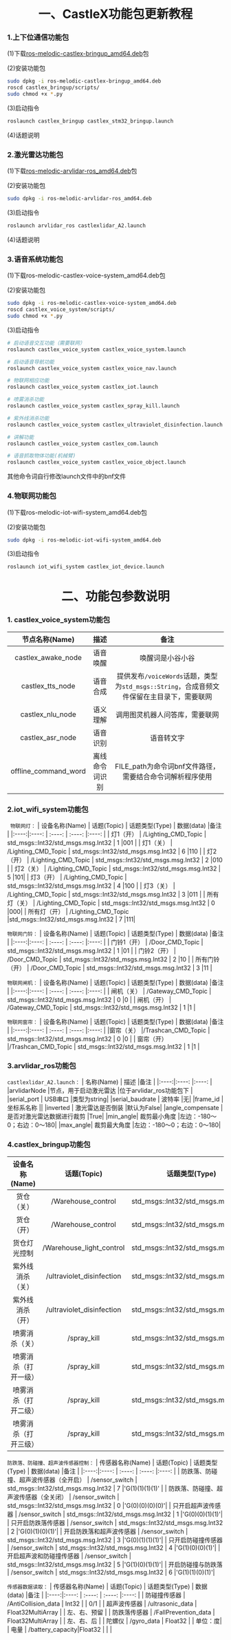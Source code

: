#   <center> 一、CastleX功能包更新教程 </center>
###  1.上下位通信功能包
(1)下载[ros-melodic-castlex-bringup_amd64.deb](https://github.com/GJXS1980/HG_CastleX/releases/download/v1.0/ros-melodic-castlex-bringup_amd64.deb)包

(2)安装功能包
```bash
sudo dpkg -i ros-melodic-castlex-bringup_amd64.deb
roscd castlex_bringup/scripts/
sudo chmod +x *.py
```

(3)启动指令
```bash
roslaunch castlex_bringup castlex_stm32_bringup.launch
```

(4)话题说明



###  2.激光雷达功能包
(1)下载[ros-melodic-arvlidar-ros_amd64.deb](https://github.com/GJXS1980/HG_CastleX/releases/download/v1.0/ros-melodic-arvlidar-ros_amd64.deb)包

(2)安装功能包
```bash
sudo dpkg -i ros-melodic-arvlidar-ros_amd64.deb
```

(3)启动指令
```bash
roslaunch arvlidar_ros castlexlidar_A2.launch
```

(4)话题说明

###  3.语音系统功能包
(1)下载ros-melodic-castlex-voice-system_amd64.deb包

(2)安装功能包
```bash
sudo dpkg -i ros-melodic-castlex-voice-system_amd64.deb
roscd castlex_voice_system/scripts/
sudo chmod +x *.py
```

(3)启动指令
```bash
# 启动语音交互功能（需要联网）
roslaunch castlex_voice_system castlex_voice_system.launch

# 启动语音导航功能
roslaunch castlex_voice_system castlex_voice_nav.launch

# 物联网相应功能
roslaunch castlex_voice_system castlex_iot.launch

# 喷雾消杀功能
roslaunch castlex_voice_system castlex_spray_kill.launch

# 紫外线消杀功能
roslaunch castlex_voice_system castlex_ultraviolet_disinfection.launch

# 讲解功能
roslaunch castlex_voice_system castlex_com.launch

# 语音抓取物体功能(机械臂)
roslaunch castlex_voice_system castlex_voice_object.launch
```

其他命令词自行修改launch文件中的bnf文件

###  4.物联网功能包
(1)下载ros-melodic-iot-wifi-system_amd64.deb包

(2)安装功能包
```bash
sudo dpkg -i ros-melodic-iot-wifi-system_amd64.deb
```

(3)启动指令
```bash
roslaunch iot_wifi_system castlex_iot_device.launch
```


#       <center>二、功能包参数说明 </center>
###      1. castlex_voice_system功能包

| 节点名称(Name) | 描述 |备注 |
|:----:|:----: |:----: |
|castlex_awake_node |语音唤醒 |唤醒词是小谷小谷 |
|castlex_tts_node | 语音合成 |提供发布<code>/voiceWords</code>话题，类型为<code>std_msgs::String</code>，合成音频文件保留在主目录下，需要联网|
|castlex_nlu_node | 语义理解 |调用图灵机器人问答库，需要联网|
|castlex_asr_node | 语音识别 |语音转文字|
|offline_command_word | 离线命令词识别 |FILE_path为命令词bnf文件路径，需要结合命令词解析程序使用|

###       2.iot_wifi_system功能包
<code> 物联网灯：</code>
| 设备名称(Name) | 话题(Topic) | 话题类型(Type) | 数据(data) |备注 |
|:----:|:----: | :----: | :----: |:----: |
| 灯1（开） | /Lighting_CMD_Topic | std_msgs::Int32/std_msgs.msg.Int32 | 1 |001 |
| 灯1（关） | /Lighting_CMD_Topic | std_msgs::Int32/std_msgs.msg.Int32 | 6 |110 |
| 灯2（开）  | /Lighting_CMD_Topic | std_msgs::Int32/std_msgs.msg.Int32 | 2 |010 |
| 灯2（关）  | /Lighting_CMD_Topic | std_msgs::Int32/std_msgs.msg.Int32 | 5 |101|
| 灯3（开）  | /Lighting_CMD_Topic | std_msgs::Int32/std_msgs.msg.Int32 | 4 |100 |
| 灯3（关）  | /Lighting_CMD_Topic | std_msgs::Int32/std_msgs.msg.Int32 | 3 |011 |
| 所有灯（关）  | /Lighting_CMD_Topic | std_msgs::Int32/std_msgs.msg.Int32 | 0 |000|
| 所有灯（开）  | /Lighting_CMD_Topic |std_msgs::Int32/std_msgs.msg.Int32 | 7 |111|

<code>物联网门铃：</code>
| 设备名称(Name) | 话题(Topic) | 话题类型(Type) | 数据(data) |备注 |
|:----:|:----: | :----: | :----: |:----: |
| 门铃1（开） | /Door_CMD_Topic | std_msgs::Int32/std_msgs.msg.Int32 | 1 |01 |
| 门铃2（开） | /Door_CMD_Topic | std_msgs::Int32/std_msgs.msg.Int32 | 2 |10 |
| 所有门铃（开） | /Door_CMD_Topic | std_msgs::Int32/std_msgs.msg.Int32 | 3 |11 |

<code>物联网闸机：</code>
| 设备名称(Name) | 话题(Topic) | 话题类型(Type) | 数据(data) |备注 |
|:----:|:----: | :----: | :----: |:----: |
| 闸机（关） | /Gateway_CMD_Topic | std_msgs::Int32/std_msgs.msg.Int32 | 0 |0 |
| 闸机（开） | /Gateway_CMD_Topic | std_msgs::Int32/std_msgs.msg.Int32 | 1 |1 |

<code>物联网窗帘：</code>
| 设备名称(Name) | 话题(Topic) | 话题类型(Type) | 数据(data) |备注 |
|:----:|:----: | :----: | :----: |:----: |
|窗帘（关） |/Trashcan_CMD_Topic | std_msgs::Int32/std_msgs.msg.Int32 | 0 |0 |
| 窗帘（开） |/Trashcan_CMD_Topic | std_msgs::Int32/std_msgs.msg.Int32 | 1 |1 |

###       3.arvlidar_ros功能包
<code>castlexlidar_A2.launch：</code>
| 名称(Name) | 描述 |备注 |
|:----:|:----: |:----: |
|arvlidarNode |节点，用于启动激光雷达  |位于arvlidar_ros功能包下 |
|serial_port | USB串口 |类型为string|
|serial_baudrate | 波特率 |无|
|frame_id | 坐标系名称 ||
|inverted | 激光雷达是否倒装 |默认为False|
|angle_compensate | 是否对激光雷达数据进行裁剪 |True|
|min_angle| 裁剪最小角度 |左边：-180～0；右边：0～180|
|max_angle| 裁剪最大角度 |左边：-180～0；右边：0～180|


###       4.castlex_bringup功能包

| 设备名称(Name) | 话题(Topic) | 话题类型(Type) | 数据(data) |备注 |
|:----:|:----: | :----: | :----: |:----: |
|货仓（关） |/Warehouse_control | std_msgs::Int32/std_msgs.msg.Int32 | 0 |'s(0)'|
|货仓（开） |/Warehouse_control | std_msgs::Int32/std_msgs.msg.Int32 | 1 | 's(1)'|
|货仓灯光控制 |/Warehouse_light_control | std_msgs::Int32/std_msgs.msg.Int32 | 0| 0-8399|
|紫外线消杀（关） |/ultraviolet_disinfection | std_msgs::Int32/std_msgs.msg.Int32 | 0 | "ZOFF"|
|紫外线消杀（开） |/ultraviolet_disinfection| std_msgs::Int32/std_msgs.msg.Int32 | 1 | "ZON"|
|喷雾消杀（关） |/spray_kill | std_msgs::Int32/std_msgs.msg.Int32 | 0 | 'x(0)'|
|喷雾消杀（打开一级） |/spray_kill | std_msgs::Int32/std_msgs.msg.Int32 | 1 | 'x(8399)'|
|喷雾消杀（打开二级） |/spray_kill | std_msgs::Int32/std_msgs.msg.Int32 | 2 | 'x(8000)'|
|喷雾消杀（打开三级） |/spray_kill | std_msgs::Int32/std_msgs.msg.Int32 | 3 |'x(7400)'|


<code>防跌落、防碰撞、超声波传感器控制：</code>
| 传感器名称(Name) | 话题(Topic) | 话题类型(Type) | 数据(data) |备注 |
|:----:|:----: | :----: | :----: |:----: |
| 防跌落、防碰撞、超声波传感器（全开启） | /sensor_switch | std_msgs::Int32/std_msgs.msg.Int32 | 7 |'G(1)(1)(1)(1)' |
| 防跌落、防碰撞、超声波传感器（全关闭） | /sensor_switch | std_msgs::Int32/std_msgs.msg.Int32 | 0 |'G(0)(0)(0)(0)'|
| 只开启超声波传感器 | /sensor_switch | std_msgs::Int32/std_msgs.msg.Int32 | 1 |'G(0)(0)(1)(1)'|
| 只开启防跌落传感器 | /sensor_switch | std_msgs::Int32/std_msgs.msg.Int32 | 2 |'G(0)(1)(0)(1)'|
| 开启防跌落和超声波传感器 | /sensor_switch | std_msgs::Int32/std_msgs.msg.Int32 | 3 |'G(0)(1)(1)(1)'|
| 只开启防碰撞传感器 | /sensor_switch | std_msgs::Int32/std_msgs.msg.Int32 | 4 |'G(1)(0)(0)(1)'|
| 开启超声波和防碰撞传感器 | /sensor_switch | std_msgs::Int32/std_msgs.msg.Int32 | 5 |'G(1)(0)(1)(1)'|
| 开启防碰撞与防跌落 | /sensor_switch | std_msgs::Int32/std_msgs.msg.Int32 | 6 |'G(1)(1)(0)(1)'|

<code>传感器数据读取：</code>
| 传感器名称(Name) | 话题(Topic) | 话题类型(Type) | 数据(data) |备注 |
|:----:|:----: | :----: | :----: |:----: |
| 防碰撞传感器 | /AntiCollision_data | Int32 |  | 0/1 |
| 超声波传感器 | /ultrasonic_data | Float32MultiArray |  | 左、右、预留 |
| 防跌落传感器 | /FallPrevention_data | Float32MultiArray |  | 左、右、后 |
| 陀螺仪 | /gyro_data | Float32 |  |  单位：度|
| 电量 | /battery_capacity|Float32 |  |  |





